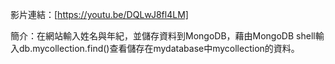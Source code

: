 影片連結：[https://youtu.be/DQLwJ8fl4LM]

簡介：在網站輸入姓名與年紀，並儲存資料到MongoDB，藉由MongoDB shell輸入db.mycollection.find()查看儲存在mydatabase中mycollection的資料。
